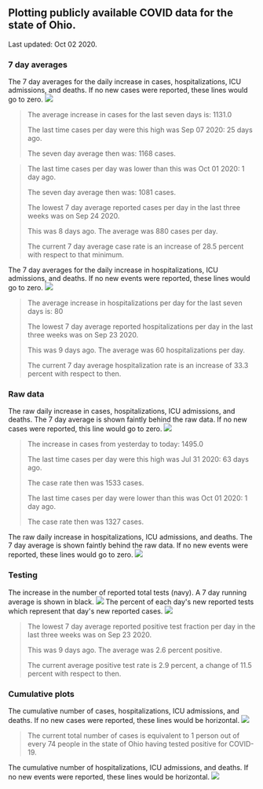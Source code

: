 ## Plotting publicly available COVID data for the state of Ohio. 

Last updated: Oct 02 2020. 

### 7 day averages
The 7 day averages for the daily increase in cases, hospitalizations, ICU admissions, and deaths. If no new cases were reported, these lines would go to zero.
![](7dayaverage_cases.png)

>The average increase in cases for the last seven days is: 1131.0
>
>The last time cases per day were this high was Sep 07 2020: 25 days ago.
>
>The seven day average then was: 1168 cases.

>
>The last time cases per day was lower than this was Oct 01 2020: 1 day ago.
>
>The seven day average then was: 1081 cases.
>
>The lowest 7 day average reported cases per day in the last three weeks was on Sep 24 2020.
>
>This was 8 days ago. The average was 880 cases per day.
>
>The current 7 day average case rate is an increase of 28.5 percent with respect to that minimum.

The 7 day averages for the daily increase in hospitalizations, ICU admissions, and deaths. If no new events were reported, these lines would go to zero.
![](7dayaverage_hospital.png)

>The average increase in hospitalizations per day for the last seven days is: 80
>
>The lowest 7 day average reported hospitalizations per day in the last three weeks was on Sep 23 2020.
>
>This was 9 days ago. The average was 60 hospitalizations per day.
>
>The current 7 day average hospitalization rate is an increase of 33.3 percent with respect to then.

### Raw data
The raw daily increase in cases, hospitalizations, ICU admissions, and deaths. The 7 day average is shown faintly behind the raw data. If no new cases were reported, this line would go to zero.
![](DailyCases.png)

>The increase in cases from yesterday to today: 1495.0 
>
>The last time cases per day were this high was Jul 31 2020: 63 days ago. 
>
>The case rate then was 1533 cases.
>
>The last time cases per day were lower than this was Oct 01 2020: 1 day ago. 
>
>The case rate then was 1327 cases.

The raw daily increase in hospitalizations, ICU admissions, and deaths. The 7 day average is shown faintly behind the raw data. If no new events were reported, these lines would go to zero.
![](DailyHospitalizations.png)

### Testing

The increase in the number of reported total tests (navy). A 7 day running average is shown in black.
![](DailyTests.png)
The percent of each day's new reported tests which represent that day's new reported cases.
![](percentpositive_tests.png)

>The lowest 7 day average reported positive test fraction per day in the last three weeks was on Sep 23 2020.
>
>This was 9 days ago. The average was 2.6 percent positive. 
>
>The current average positive test rate is 2.9 percent, a change of 11.5 percent with respect to then. 

### Cumulative plots
The cumulative number of cases, hospitalizations, ICU admissions, and deaths. If no new cases were reported, these lines would be horizontal.
![](Cases.png)

>The current total number of cases is equivalent to 1 person out of every 74 people in the state of Ohio having tested positive for COVID-19.

The cumulative number of hospitalizations, ICU admissions, and deaths. If no new events were reported, these lines would be horizontal.
![](Hospitalizations.png)
